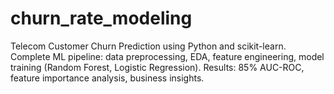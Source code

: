 # churn_rate_modeling
Telecom Customer Churn Prediction using Python and scikit-learn. Complete ML pipeline: data preprocessing, EDA, feature engineering, model training (Random Forest, Logistic Regression). Results: 85% AUC-ROC, feature importance analysis, business insights.
